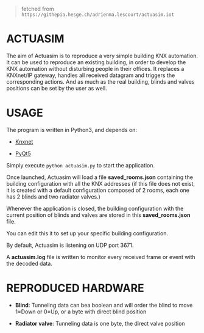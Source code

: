 > fetched from `https://githepia.hesge.ch/adrienma.lescourt/actuasim.iot`

# ACTUASIM

The aim of Actuasim is to reproduce a very simple building KNX automation.
It can be used to reproduce an existing building, in order to develop the KNX automation without disturbing people in their offices.
It replaces a KNXnet/IP gateway, handles all received datagram and triggers the corresponding actions. And as much as the real building, blinds and valves positions can be set by the user as well.


# USAGE
The program is written in Python3, and depends on:

- [Knxnet](https://githepia.hesge.ch/adrienma.lescourt/knxnet_iot)

- [PyQt5](https://riverbankcomputing.com/software/pyqt)

Simply execute `python actuasim.py` to start the application.


Once launched, Actuasim will load a file **saved\_rooms.json** containing the building configuration with all the KNX addresses
(if this file does not exist, it is created with a default configuration composed of 2 rooms, each one has 2 blinds and two radiator valves.)

Whenever the application is closed, the building configuration with the current position of blinds and valves are stored in this **saved\_rooms.json** file.

You can edit this it to set up your specific building configuration.

By default, Actuasim is listening on UDP port 3671.

A **actuasim.log** file is written to monitor every received frame or event with the decoded data.



# REPRODUCED HARDWARE

- **Blind**: Tunneling data can bea  boolean and will order the blind to move 1=Down or 0=Up, or a byte with direct blind position

- **Radiator valve**: Tunneling data is one byte, the direct valve position

